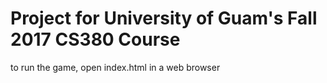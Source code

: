 # Project for University of Guam's Fall 2017 CS380 Course

to run the game, open index.html in a web browser 
